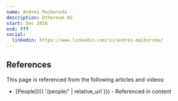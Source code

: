 ```yaml
---
name: Andrei Maiboroda
description: Ethereum OG
start: Dec 2016
end: ???
social:
  linkedin: https://www.linkedin.com/in/andrei-maiboroda/
---
```


## References

This page is referenced from the following articles and videos:

- [People]({{ '/people/' | relative_url }}) - Referenced in content